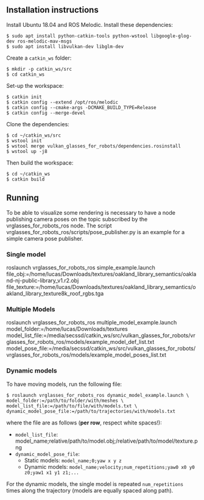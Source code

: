 

## Installation instructions
Install Ubuntu 18.04 and ROS Melodic. Install these dependencies:
```
$ sudo apt install python-catkin-tools python-wstool libgoogle-glog-dev ros-melodic-mav-msgs
$ sudo apt install libvulkan-dev libglm-dev
```

Create a `catkin_ws` folder:
```
$ mkdir -p catkin_ws/src
$ cd catkin_ws
```
Set-up the workspace:
```
$ catkin init
$ catkin config --extend /opt/ros/melodic
$ catkin config --cmake-args -DCMAKE_BUILD_TYPE=Release
$ catkin config --merge-devel
```

Clone the dependencies:
```
$ cd ~/catkin_ws/src
$ wstool init
$ wstool merge vulkan_glasses_for_robots/dependencies.rosinstall
$ wstool up -j8
```

Then build the workspace:
```
$ cd ~/catkin_ws
$ catkin build
```

## Running
To be able to visualize some rendering is necessary to have a node publishing camera poses on the topic subscribed by the vrglasses_for_robots_ros node. The script vrglasses_for_robots_ros/scripts/pose_publisher.py is an example for a simple camera pose publisher.

### Single model
roslaunch vrglasses_for_robots_ros simple_example.launch file_obj:=/home/lucas/Downloads/textures/oakland_library_semantics/oakland-nj-public-library_v1.r2.obj file_texture:=/home/lucas/Downloads/textures/oakland_library_semantics/oakland_library_texture8k_roof_rgbs.tga

### Multiple Models
roslaunch vrglasses_for_robots_ros multiple_model_example.launch model_folder:=/home/lucas/Downloads/textures model_list_file:=/media/secssd/catkin_ws/src/vulkan_glasses_for_robots/vrglasses_for_robots_ros/models/example_model_def_list.txt  model_pose_file:=/media/secssd/catkin_ws/src/vulkan_glasses_for_robots/vrglasses_for_robots_ros/models/example_model_poses_list.txt

### Dynamic models
To have moving models, run the following file:
```
$ roslaunch vrglasses_for_robots_ros dynamic_model_example.launch \
model_folder:=/path/to/folder/with/meshes \
model_list_file:=/path/to/file/with/models.txt \
dynamic_model_pose_file:=/path/to/trajectories/with/models.txt
```
where the file are as follows (**per row**, respect white spaces!):
* `model_list_file`: model_name;relative/path/to/model.obj;/relative/path/to/model/texture.png
* `dynamic_model_pose_file`: 
	* Static models: `model_name;0;yaw x y z`
	* Dynamic models: `model_name;velocity;num_repetitions;yaw0 x0 y0 z0;yaw1 x1 y1 z1;...`
	
For the dynamic models, the single model is repeated `num_repetitions` times along the trajectory (models are equally spaced along path).

